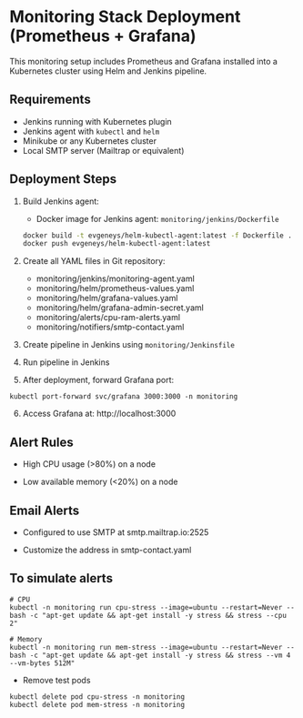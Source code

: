 # Monitoring Stack Deployment (Prometheus + Grafana)

This monitoring setup includes Prometheus and Grafana installed into a Kubernetes cluster using Helm and Jenkins pipeline.

## Requirements

- Jenkins running with Kubernetes plugin
- Jenkins agent with `kubectl` and `helm`
- Minikube or any Kubernetes cluster
- Local SMTP server (Mailtrap or equivalent)

## Deployment Steps

1. Build Jenkins agent:

    - Docker image for Jenkins agent: `monitoring/jenkins/Dockerfile`

   ```bash
   docker build -t evgeneys/helm-kubectl-agent:latest -f Dockerfile .
   docker push evgeneys/helm-kubectl-agent:latest
   ```

2. Create all YAML files in Git repository: 
    - monitoring/jenkins/monitoring-agent.yaml
    - monitoring/helm/prometheus-values.yaml
    - monitoring/helm/grafana-values.yaml
    - monitoring/helm/grafana-admin-secret.yaml
    - monitoring/alerts/cpu-ram-alerts.yaml
    - monitoring/notifiers/smtp-contact.yaml

3. Create pipeline in Jenkins using `monitoring/Jenkinsfile`
4. Run pipeline in Jenkins
5. After deployment, forward Grafana port:
```
kubectl port-forward svc/grafana 3000:3000 -n monitoring
```
6. Access Grafana at: http://localhost:3000

## Alert Rules

- High CPU usage (>80%) on a node

- Low available memory (<20%) on a node


## Email Alerts

- Configured to use SMTP at smtp.mailtrap.io:2525

- Customize the address in smtp-contact.yaml


## To simulate alerts

```
# CPU
kubectl -n monitoring run cpu-stress --image=ubuntu --restart=Never -- bash -c "apt-get update && apt-get install -y stress && stress --cpu 2"

# Memory
kubectl -n monitoring run mem-stress --image=ubuntu --restart=Never -- bash -c "apt-get update && apt-get install -y stress && stress --vm 4 --vm-bytes 512M"
```

* Remove test pods
```
kubectl delete pod cpu-stress -n monitoring
kubectl delete pod mem-stress -n monitoring
```
